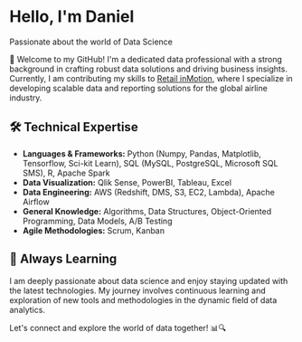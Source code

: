 # Hello, I'm Daniel

Passionate about the world of Data Science

🚀 Welcome to my GitHub! I'm a dedicated data professional with a strong background in crafting robust data solutions and driving business insights. Currently, I am contributing my skills to [Retail inMotion](https://www.retailinmotion.com/), where I specialize in developing scalable data and reporting solutions for the global airline industry.

## 🛠️ Technical Expertise
- **Languages & Frameworks:** Python (Numpy, Pandas, Matplotlib, Tensorflow, Sci-kit Learn), SQL (MySQL, PostgreSQL, Microsoft SQL SMS), R, Apache Spark
- **Data Visualization:** Qlik Sense, PowerBI, Tableau, Excel
- **Data Engineering:** AWS (Redshift, DMS, S3, EC2, Lambda), Apache Airflow
- **General Knowledge:** Algorithms, Data Structures, Object-Oriented Programming, Data Models, A/B Testing
- **Agile Methodologies:** Scrum, Kanban

## 🌱 Always Learning
I am deeply passionate about data science and enjoy staying updated with the latest technologies. My journey involves continuous learning and exploration of new tools and methodologies in the dynamic field of data analytics.

Let's connect and explore the world of data together! 📊🔍
